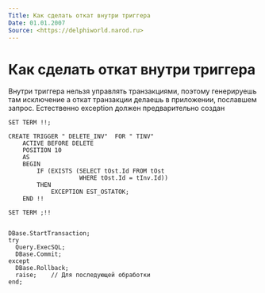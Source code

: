 ```yaml
---
Title: Как сделать откат внутри триггера
Date: 01.01.2007
Source: <https://delphiworld.narod.ru>
---
```



Как сделать откат внутри триггера
=================================

Внутри триггера нельзя управлять транзакциями, поэтому генерируешь там
исключение а откат транзакции делаешь в приложении, пославшем запрос.
Естественно exception должен предварительно создан

    SET TERM !!;
    
    CREATE TRIGGER " DELETE_INV"  FOR " TINV"
        ACTIVE BEFORE DELETE
        POSITION 10
        AS
        BEGIN
            IF (EXISTS (SELECT tOst.Id FROM tOst
                        WHERE tOst.Id = tInv.Id))
            THEN
                EXCEPTION EST_OSTATOK;
        END !!
    
    SET TERM ;!!


    DBase.StartTransaction;
    try
      Query.ExecSQL;
      DBase.Commit;
    except
      DBase.Rollback;
      raise;    // Для последующей обработки
    end;

